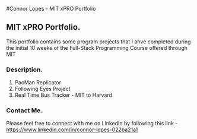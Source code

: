 #Connor Lopes - MIT xPRO Portfolio 

## MIT xPRO Portfolio. 
This portfolio contains some program projects that I ahve completed during the initial 10 weeks of the Full-Stack Programming Course offered through MIT

### Description. 
1. PacMan Replicator
2. Following Eyes Project
3. Real Time Bus Tracker - MIT to Harvard


### Contact Me. 
Please feel free to connect with me on LinkedIn by following this link - https://www.linkedin.com/in/connor-lopes-022ba21a1
